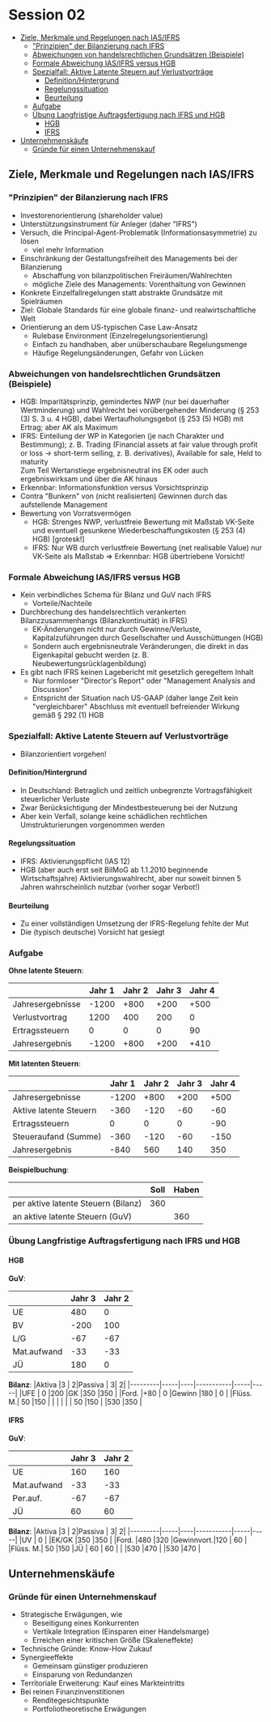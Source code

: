# Session 02

<!-- @import "[TOC]" {cmd="toc" depthFrom=2 depthTo=6 orderedList=false} -->
<!-- code_chunk_output -->

* [Ziele, Merkmale und Regelungen nach IAS/IFRS](#ziele-merkmale-und-regelungen-nach-iasifrs)
	* ["Prinzipien" der Bilanzierung nach IFRS](#prinzipien-der-bilanzierung-nach-ifrs)
	* [Abweichungen von handelsrechtlichen Grundsätzen (Beispiele)](#abweichungen-von-handelsrechtlichen-grundsätzen-beispiele)
	* [Formale Abweichung IAS/IFRS versus HGB](#formale-abweichung-iasifrs-versus-hgb)
	* [Spezialfall: Aktive Latente Steuern auf Verlustvorträge](#spezialfall-aktive-latente-steuern-auf-verlustvorträge)
		* [Definition/Hintergrund](#definitionhintergrund)
		* [Regelungssituation](#regelungssituation)
		* [Beurteilung](#beurteilung)
	* [Aufgabe](#aufgabe)
	* [Übung Langfristige Auftragsfertigung nach IFRS und HGB](#übung-langfristige-auftragsfertigung-nach-ifrs-und-hgb)
		* [HGB](#hgb)
		* [IFRS](#ifrs)
* [Unternehmenskäufe](#unternehmenskäufe)
	* [Gründe für einen Unternehmenskauf](#gründe-für-einen-unternehmenskauf)

<!-- /code_chunk_output -->

## Ziele, Merkmale und Regelungen nach IAS/IFRS
### "Prinzipien" der Bilanzierung nach IFRS
* Investorenorientierung (shareholder value)
* Unterstützungsinstrument für Anleger (daher "IFRS")
* Versuch, die Principal-Agent-Problematik (Informationsasymmetrie) zu lösen
  * viel mehr Information
* Einschränkung der Gestaltungsfreiheit des Managements bei der Bilanzierung
  * Abschaffung von bilanzpolitischen Freiräumen/Wahlrechten
  * mögliche Ziele des Managements: Vorenthaltung von Gewinnen
* Konkrete Einzelfallregelungen statt abstrakte Grundsätze mit Spielräumen
* Ziel: Globale Standards für eine globale finanz- und realwirtschaftliche Welt
* Orientierung an dem US-typischen Case Law-Ansatz  
  * Rulebase Environment (Einzelregelungsorientierung)
  * Einfach zu handhaben, aber unüberschaubare Regelungsmenge
  * Häufige Regelungsänderungen, Gefahr von Lücken

### Abweichungen von handelsrechtlichen Grundsätzen (Beispiele)
* HGB: Imparitätsprinzip, gemindertes NWP (nur bei dauerhafter Wertminderung) und Wahlrecht bei vorübergehender Minderung (§ 253 (3) S. 3 u. 4 HGB), dabei Wertaufholungsgebot (§ 253 (5) HGB) mit Ertrag; aber AK als Maximum
* IFRS: Einteilung der WP in Kategorien (je nach Charakter und Bestimmung); z. B. Trading (Financial assets at fair value through profit or loss -> short-term selling, z. B. derivatives), Available for sale, Held to maturity  
Zum Teil Wertanstiege ergebnisneutral ins EK oder auch ergebniswirksam und über die AK hinaus
* Erkennbar: Informationsfunktion versus Vorsichtsprinzip
* Contra "Bunkern" von (nicht realisierten) Gewinnen durch das aufstellende Management
* Bewertung von Vorratsvermögen
  * HGB: Strenges NWP, verlustfreie Bewertung mit Maßstab VK-Seite und eventuell gesunkene Wiederbeschaffungskosten (§ 253 (4) HGB) [grotesk!]
  * IFRS: Nur WB durch verlustfreie Bewertung (net realisable Value) nur VK-Seite als Maßstab => Erkennbar: HGB übertriebene Vorsicht!

### Formale Abweichung IAS/IFRS versus HGB
* Kein verbindliches Schema für Bilanz und GuV nach IFRS
  * Vorteile/Nachteile
* Durchbrechung des handelsrechtlich verankerten Bilanzzusammenhangs (Bilanzkontinuität) in IFRS)
  * EK-Änderungen nicht nur durch Gewinne/Verluste, Kapitalzuführungen durch Gesellschafter und Ausschüttungen (HGB)
  * Sondern auch ergebnisneutrale Veränderungen, die direkt in das Eigenkapital gebucht werden (z. B. Neubewertungsrücklagenbildung)
* Es gibt nach IFRS keinen Lagebericht mit gesetzlich geregeltem Inhalt
  * Nur formloser "Director's Report" oder "Management Analysis and Discussion"
  * Entspricht der Situation nach US-GAAP (daher lange Zeit kein "vergleichbarer" Abschluss mit eventuell befreiender Wirkung gemäß § 292 (1) HGB

### Spezialfall: Aktive Latente Steuern auf Verlustvorträge
* Bilanzorientiert vorgehen!

#### Definition/Hintergrund
* In Deutschland: Betraglich und zeitlich unbegrenzte Vortragsfähigkeit steuerlicher Verluste
* Zwar Berücksichtigung der Mindestbesteuerung bei der Nutzung
* Aber kein Verfall, solange keine schädlichen rechtlichen Umstrukturierungen vorgenommen werden

#### Regelungssituation
* IFRS: Aktivierungspflicht (IAS 12)
* HGB (aber auch erst seit BilMoG ab 1.1.2010 beginnende Wirtschaftsjahre) Aktivierungswahlrecht, aber nur soweit binnen 5 Jahren wahrscheinlich nutzbar (vorher sogar Verbot!)

#### Beurteilung
* Zu einer vollständigen Umsetzung der IFRS-Regelung fehlte der Mut
* Die (typisch deutsche) Vorsicht hat gesiegt

### Aufgabe

**Ohne latente Steuern**:

|                 |Jahr 1 |Jahr 2 |Jahr 3 |Jahr 4 |
|-----------------|-------|-------|-------|-------|
|Jahresergebnisse |-1200  |+800   |+200   |+500   |
|Verlustvortrag   |1200   |400    |200    |0      |
|Ertragssteuern   |    0  |   0   |   0   |  90   |
|Jahresergebnis   |-1200  |+800   |+200   |+410   |

**Mit latenten Steuern**:

|                       |Jahr 1 |Jahr 2 |Jahr 3 |Jahr 4 |
|-----------------------|-------|-------|-------|-------|
|Jahresergebnisse       |-1200  |+800   |+200   |+500   |
|Aktive latente Steuern |-360   |-120   |-60    | -60   |
|Ertragssteuern         |   0   |   0   |  0    | -90   |
|Steueraufand (Summe)   |-360   |-120   |-60    |-150   |
|Jahresergebnis         |-840   | 560   |140    | 350   |

**Beispielbuchung**:

|                                   |Soll   |Haben  |
|-----------------------------------|-------|-------|
|per aktive latente Steuern (Bilanz)|360    |       |
|an aktive latente Steuern (GuV)    |       |360    |

### Übung Langfristige Auftragsfertigung nach IFRS und HGB
#### HGB
**GuV**:

|           |Jahr 3   |Jahr 2   |
|-----------|---------|---------|
|UE         | 480     |  0      |
|BV         |-200     |100      |
|L/G        | -67     |-67      |
|Mat.aufwand| -33     |-33      |
|JÜ         | 180     |  0      |

**Bilanz**:
|Aktiva   |3    |   2|Passiva    |    3|    2|
|---------|-----|----|-----------|-----|-----|
|UFE      |  0  |200 |GK         |350  |350  |
|Ford.    |+80  |  0 |Gewinn     |180  |  0  |
|Flüss. M.| 50  |150 |           |     |     |
|         | 50  |150 |           |530  |350  |

#### IFRS
**GuV**:

|           |Jahr 3   |Jahr 2   |
|-----------|---------|---------|
|UE         |160      |160      |
|Mat.aufwand|-33      |-33      |
|Per.auf.   |-67      |-67      |
|JÜ         | 60      | 60      |

**Bilanz**:
|Aktiva   |3    |   2|Passiva    |    3|    2|
|---------|-----|----|-----------|-----|-----|
|UV       |  0  |    |EK/GK      |350  |350  |
|Ford.    |480  |320 |Gewinnvort.|120  | 60  |
|Flüss. M.| 50  |150 |JÜ         | 60  | 60  |
|         |530  |470 |           |530  |470  |

## Unternehmenskäufe
### Gründe für einen Unternehmenskauf
* Strategische Erwägungen, wie
  * Beseitigung eines Konkurrenten
  * Vertikale Integration (Einsparen einer Handelsmarge)
  * Erreichen einer kritischen Größe (Skaleneffekte)
* Technische Gründe: Know-How Zukauf
* Synergieeffekte
  * Gemeinsam günstiger produzieren
  * Einsparung von Redundanzen
* Territoriale Erweiterung: Kauf eines Markteintritts
* Bei reinen Finanzinvenstitionen
  * Renditegesichtspunkte
  * Portfoliotheoretische Erwägungen